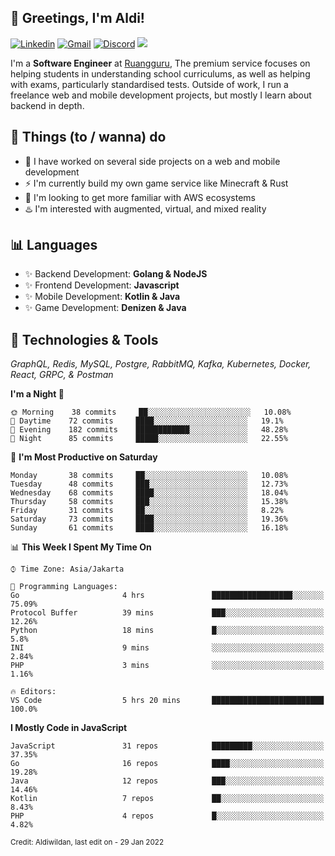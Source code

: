 <!-- Greetings -->
## 👋 Greetings, I'm Aldi!

<!-- Social Media -->
[![Linkedin](https://img.shields.io/badge/-aldiwildan-blue?style=flat&logo=Linkedin&logoColor=white)](https://www.linkedin.com/in/aldiwildan/)
[![Gmail](https://img.shields.io/badge/-aldiwild77@gmail.com-c14438?style=flat&logo=Gmail&logoColor=white)](mailto:aldiwild77@gmail.com)
[![Discord](https://img.shields.io/badge/-Chroma-5663F7?style=flat&logo=Discord&logoColor=white)](https://discord.gg/BUxraQ8)
![](https://komarev.com/ghpvc/?username=aldiwildan77&label=Visitor&color=2bbc8a)

<!-- Introduction -->
I'm a **Software Engineer** at [Ruangguru](https://ruangguru.com), The premium service focuses on helping students in understanding school curriculums, as well as helping with exams, particularly standardised tests. Outside of work, I run a freelance web and mobile development projects, but mostly I learn about backend in depth.

## 📃 Things (to / wanna) do
- 🐝 I have worked on several side projects on a web and mobile development
- ⚡ I'm currently build my own game service like Minecraft & Rust
- 🌱 I'm looking to get more familiar with AWS ecosystems
- ♨️ I'm interested with augmented, virtual, and mixed reality

## 📊 Languages
- ✨ Backend Development: **Golang & NodeJS**
- ✨ Frontend Development: **Javascript**
- ✨ Mobile Development: **Kotlin & Java**
- ✨ Game Development: **Denizen & Java**

## 🔧 Technologies & Tools
*GraphQL, Redis, MySQL, Postgre, RabbitMQ, Kafka, Kubernetes, Docker, React, GRPC, & Postman*

<!--START_SECTION:waka-->
**I'm a Night 🦉** 

```text
🌞 Morning    38 commits     ██░░░░░░░░░░░░░░░░░░░░░░░   10.08% 
🌆 Daytime    72 commits     ████░░░░░░░░░░░░░░░░░░░░░   19.1% 
🌃 Evening    182 commits    ████████████░░░░░░░░░░░░░   48.28% 
🌙 Night      85 commits     █████░░░░░░░░░░░░░░░░░░░░   22.55%

```
📅 **I'm Most Productive on Saturday** 

```text
Monday       38 commits     ██░░░░░░░░░░░░░░░░░░░░░░░   10.08% 
Tuesday      48 commits     ███░░░░░░░░░░░░░░░░░░░░░░   12.73% 
Wednesday    68 commits     ████░░░░░░░░░░░░░░░░░░░░░   18.04% 
Thursday     58 commits     ███░░░░░░░░░░░░░░░░░░░░░░   15.38% 
Friday       31 commits     ██░░░░░░░░░░░░░░░░░░░░░░░   8.22% 
Saturday     73 commits     ████░░░░░░░░░░░░░░░░░░░░░   19.36% 
Sunday       61 commits     ████░░░░░░░░░░░░░░░░░░░░░   16.18%

```


📊 **This Week I Spent My Time On** 

```text
⌚︎ Time Zone: Asia/Jakarta

💬 Programming Languages: 
Go                       4 hrs               ██████████████████░░░░░░░   75.09% 
Protocol Buffer          39 mins             ███░░░░░░░░░░░░░░░░░░░░░░   12.26% 
Python                   18 mins             █░░░░░░░░░░░░░░░░░░░░░░░░   5.8% 
INI                      9 mins              ░░░░░░░░░░░░░░░░░░░░░░░░░   2.84% 
PHP                      3 mins              ░░░░░░░░░░░░░░░░░░░░░░░░░   1.16%

🔥 Editors: 
VS Code                  5 hrs 20 mins       █████████████████████████   100.0%

```

**I Mostly Code in JavaScript** 

```text
JavaScript               31 repos            █████████░░░░░░░░░░░░░░░░   37.35% 
Go                       16 repos            ████░░░░░░░░░░░░░░░░░░░░░   19.28% 
Java                     12 repos            ███░░░░░░░░░░░░░░░░░░░░░░   14.46% 
Kotlin                   7 repos             ██░░░░░░░░░░░░░░░░░░░░░░░   8.43% 
PHP                      4 repos             █░░░░░░░░░░░░░░░░░░░░░░░░   4.82%

```



<!--END_SECTION:waka-->

<sub>Credit: Aldiwildan, last edit on - 29 Jan 2022</sub>
